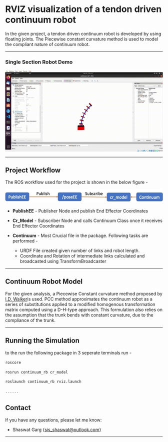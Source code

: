 # RVIZ visualization of a tendon driven continuum robot

In the given project, a tendon driven continuum robot is developed by using floating joints. The Piecewise constant curvature method is used to model the compliant nature of continuum robot. 

------

### Single Section Robot Demo

<p align="left">
<img src="./assets/rviz_demo.gif" width="600" alt="mulls_slam">
</p>

------

## Project Workflow 

The ROS workflow used for the project is shown in the below figure - 

<p align="left">
<img src="./assets/FlowChart.png" width="900" alt="flow">
</p>

* **PublishEE** - Publisher Node and publish End Effector Coordinates

* **Cr_Model** - Subscriber Node and calls Continuum Class once it receives End Effector Coordinates

* **Continuum** - Most Crucial file in the package. Following tasks are performed -
  * URDF File created given number of links and robot length.
  * Coordinate and Rotation of intermediate links calculated and broadcasted using TransformBroadcaster

------

## Continuum Robot Model

For the given analysis, a Piecewise Constant curvature method proposed by <a href="https://ieeexplore.ieee.org/document/1588999" target="_blank">I.D. Walker</a>is used. PCC method approximates the continuum robot as a series of substitutions applied to a modified homogenous transformation matrix computed using a D-H-type approach. This formulation also relies on the assumption that the trunk bends with constant curvature, due to the compliance of the trunk.



------

## Running the Simulation

to the run the following package in 3 seperate terminals run -

```python
roscore
```


```python
rosrun continuum_rb cr_model
```


```python
roslaunch continuum_rb rviz.launch

------

```
## Contact

If you have any questions, please let me know:

- Shaswat Garg {[sis_shaswat@outlook.com]()}

--------
